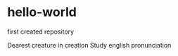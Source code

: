 # hello-world
first created repository 


Dearest creature in creation 
Study english pronunciation 
